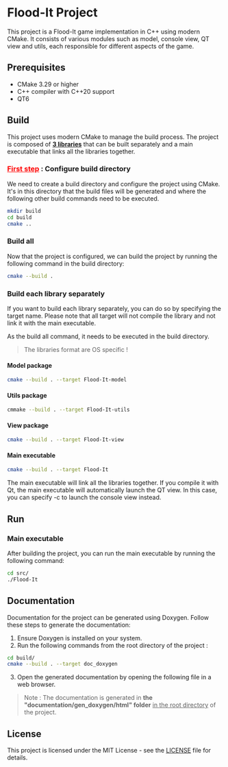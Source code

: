 # Flood-It Project

This project is a Flood-It game implementation in C++ using modern CMake. It consists of various modules such as model,
console view, QT view and utils, each responsible for different aspects of the game.

## Prerequisites

- CMake 3.29 or higher
- C++ compiler with C++20 support
- QT6 

## Build

This project uses modern CMake to manage the build process.
The project is composed of <u>**3 libraries**</u> that can be built separately and a main executable that links all the
libraries together.

### <u style="color: red">First step</u> : Configure build directory

We need to create a build directory and configure the project using CMake.
It's in this directory that the build files will be generated and where the following other build commands need to be
executed.

```bash
mkdir build
cd build
cmake ..
```

### Build all

Now that the project is configured, we can build the project by running the following command in the build directory:

```bash
cmake --build .
```

### Build each library separately

If you want to build each library separately, you can do so by specifying the target name.
Please note that all target will not compile the library and not link it with the main executable.

As the build all command, it needs to be executed in the build directory.
> The libraries format are OS specific !

#### Model package

```bash
cmake --build . --target Flood-It-model 
```

#### Utils package

```bash
cmmake --build . --target Flood-It-utils
```

#### View package

```bash
cmake --build . --target Flood-It-view
```

#### Main executable

```bash
cmake --build . --target Flood-It 
```
The main executable will link all the libraries together. 
If you compile it with Qt, the main executable will automatically launch the QT view.
In this case, you can specify -c to launch the console view instead.

## Run

### Main executable

After building the project, you can run the main executable by running the following command:

```bash
cd src/
./Flood-It
```

## Documentation

Documentation for the project can be generated using Doxygen. Follow these steps to generate the documentation:

1) Ensure Doxygen is installed on your system.
2) Run the following commands from the root directory of the project :

```bash
cd build/
cmake --build . --target doc_doxygen
```

3) Open the generated documentation by opening the following file in a web browser.

> Note : The documentation is generated in __the "documentation/gen_doxygen/html" folder__ <u>in the root directory</u>
> of the project.

## License

This project is licensed under the MIT License - see the [LICENSE](LICENSE.txt) file for details.
